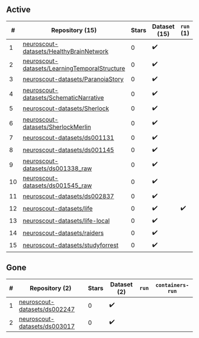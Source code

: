 ## Active
| # | Repository (15) | Stars | Dataset (15) | `run` (1) | `containers-run` |
| --- | --- | --- | --- | --- | --- |
| 1 | [neuroscout-datasets/HealthyBrainNetwork](https://github.com/neuroscout-datasets/HealthyBrainNetwork) | 0 | :heavy_check_mark: |  |  |
| 2 | [neuroscout-datasets/LearningTemporalStructure](https://github.com/neuroscout-datasets/LearningTemporalStructure) | 0 | :heavy_check_mark: |  |  |
| 3 | [neuroscout-datasets/ParanoiaStory](https://github.com/neuroscout-datasets/ParanoiaStory) | 0 | :heavy_check_mark: |  |  |
| 4 | [neuroscout-datasets/SchematicNarrative](https://github.com/neuroscout-datasets/SchematicNarrative) | 0 | :heavy_check_mark: |  |  |
| 5 | [neuroscout-datasets/Sherlock](https://github.com/neuroscout-datasets/Sherlock) | 0 | :heavy_check_mark: |  |  |
| 6 | [neuroscout-datasets/SherlockMerlin](https://github.com/neuroscout-datasets/SherlockMerlin) | 0 | :heavy_check_mark: |  |  |
| 7 | [neuroscout-datasets/ds001131](https://github.com/neuroscout-datasets/ds001131) | 0 | :heavy_check_mark: |  |  |
| 8 | [neuroscout-datasets/ds001145](https://github.com/neuroscout-datasets/ds001145) | 0 | :heavy_check_mark: |  |  |
| 9 | [neuroscout-datasets/ds001338_raw](https://github.com/neuroscout-datasets/ds001338_raw) | 0 | :heavy_check_mark: |  |  |
| 10 | [neuroscout-datasets/ds001545_raw](https://github.com/neuroscout-datasets/ds001545_raw) | 0 | :heavy_check_mark: |  |  |
| 11 | [neuroscout-datasets/ds002837](https://github.com/neuroscout-datasets/ds002837) | 0 | :heavy_check_mark: |  |  |
| 12 | [neuroscout-datasets/life](https://github.com/neuroscout-datasets/life) | 0 | :heavy_check_mark: | :heavy_check_mark: |  |
| 13 | [neuroscout-datasets/life-local](https://github.com/neuroscout-datasets/life-local) | 0 | :heavy_check_mark: |  |  |
| 14 | [neuroscout-datasets/raiders](https://github.com/neuroscout-datasets/raiders) | 0 | :heavy_check_mark: |  |  |
| 15 | [neuroscout-datasets/studyforrest](https://github.com/neuroscout-datasets/studyforrest) | 0 | :heavy_check_mark: |  |  |

## Gone
| # | Repository (2) | Stars | Dataset (2) | `run` | `containers-run` |
| --- | --- | --- | --- | --- | --- |
| 1 | [neuroscout-datasets/ds002247](https://github.com/neuroscout-datasets/ds002247) | 0 | :heavy_check_mark: |  |  |
| 2 | [neuroscout-datasets/ds003017](https://github.com/neuroscout-datasets/ds003017) | 0 | :heavy_check_mark: |  |  |
